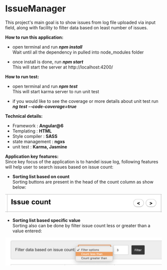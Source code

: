 # IssueManager

This project's main goal is to show issues from log file uploaded via input field, along with facility to filter data based on least number of issues.

 **How to run this application:**
 + open terminal and run _**npm install**_   
    Wait until all the dependency in pulled into node_modules folder
 
 + once install is done, run _**npm start**_  
  This will start the server at http://localhost:4200/
 
  **How to run test:**
  + open terminal and run _**npm test**_  
  This will start karma server to run unit test
  
  + if you would like to see the coverage or more details about unit test run _**ng test --code-coverage=true**_  
  
 **Technical details:**    
   + Framework : **Angular@6**  
   + Templating : **HTML**   
   + Style compiler : **SASS**  
   + state management : **ngxs**   
   + unit test : **Karma, Jasmine**
    
   **Application key features:**   
   Since key focus of the application is to handel issue log, 
   following features will help user to search issues based on issue count:  
     
   +  **Sorting list based on count**  
   Sorting buttons are present in the head of the count column as show below:  
   
   ![sorting](./ReameDoc/sorting.png)    
   
  + **Sorting list based specific value**  
   Sorting also can be done by filter issue count less or greater than a value entered:  
    
   ![sorting](./ReameDoc/lesserOrGreater.png)
   
   
    
    
    


